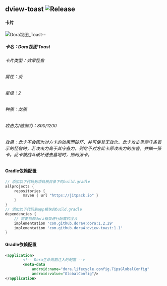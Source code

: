 dview-toast
![Release](https://jitpack.io/v/dora4/dview-toast.svg)
--------------------------------

#### 卡片

![Dora视图_Toast--](https://github.com/user-attachments/assets/5189d802-9b3a-4d5a-b405-19f06df9674d)
##### 卡名：Dora视图 Toast 
###### 卡片类型：效果怪兽
###### 属性：炎
###### 星级：2
###### 种族：龙族
###### 攻击力/防御力：800/1200
###### 效果：此卡不会因为对方卡的效果而破坏，并可使其无效化。此卡攻击里侧守备表示的怪兽时，若攻击力高于其守备力，则给予对方此卡原攻击力的伤害，并抽一张卡。此卡被战斗破坏送去墓地时，抽两张卡。

#### Gradle依赖配置

```groovy
// 添加以下代码到项目根目录下的build.gradle
allprojects {
    repositories {
        maven { url "https://jitpack.io" }
    }
}
// 添加以下代码到app模块的build.gradle
dependencies {
    // 需要依赖dora框架进行配置的注入
    implementation 'com.github.dora4:dora:1.2.29'
    implementation 'com.github.dora4:dview-toast:1.1'
}
```

#### Gradle依赖配置
```xml
<application>
        <!-- Dora生命周期注入的配置 -->
        <meta-data
            android:name="dora.lifecycle.config.TipsGlobalConfig"
            android:value="GlobalConfig"/>
</application>
```
